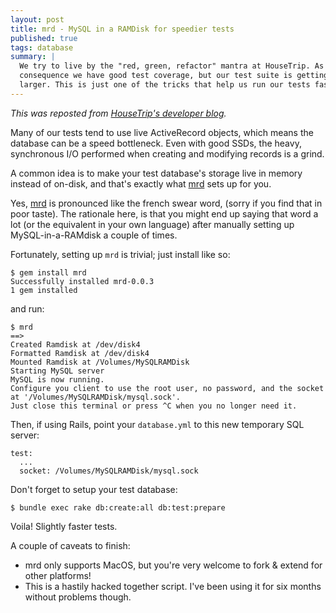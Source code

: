 ```yaml
---
layout: post
title: mrd - MySQL in a RAMDisk for speedier tests
published: true
tags: database
summary: |
  We try to live by the "red, green, refactor" mantra at HouseTrip. As a
  consequence we have good test coverage, but our test suite is getting
  larger. This is just one of the tricks that help us run our tests faster.
---
```


*This was reposted from [HouseTrip's developer blog](http://dev.housetrip.com).*


Many of our tests tend to use live ActiveRecord objects, which means the
database can be a speed bottleneck. Even with good SSDs, the heavy,
synchronous I/O performed when creating and modifying records is a grind.

A common idea is to make your test database's storage live in memory instead
of on-disk, and that's exactly what [mrd](https://github.com/mezis/mrd) sets
up for you.

Yes, [mrd](https://github.com/mezis/mrd) is pronounced like the french swear
word, (sorry if you find that in poor taste). The rationale here, is that
you might end up saying that word a lot (or the equivalent in your own
language) after manually setting up MySQL-in-a-RAMdisk a couple of times.

Fortunately, setting up `mrd` is trivial; just install like so:

    $ gem install mrd
    Successfully installed mrd-0.0.3
    1 gem installed

and run:

    $ mrd
    ==>
    Created Ramdisk at /dev/disk4
    Formatted Ramdisk at /dev/disk4
    Mounted Ramdisk at /Volumes/MySQLRAMDisk
    Starting MySQL server
    MySQL is now running.
    Configure you client to use the root user, no password, and the socket at '/Volumes/MySQLRAMDisk/mysql.sock'.
    Just close this terminal or press ^C when you no longer need it.

Then, if using Rails, point your `database.yml` to this new temporary SQL server:

    test:
      ...
      socket: /Volumes/MySQLRAMDisk/mysql.sock

Don't forget to setup your test database:

    $ bundle exec rake db:create:all db:test:prepare

Voila! Slightly faster tests.

A couple of caveats to finish:

* mrd only supports MacOS, but you're very welcome to fork & extend for other platforms!
* This is a hastily hacked together script. I've been using it for six months without problems though.

